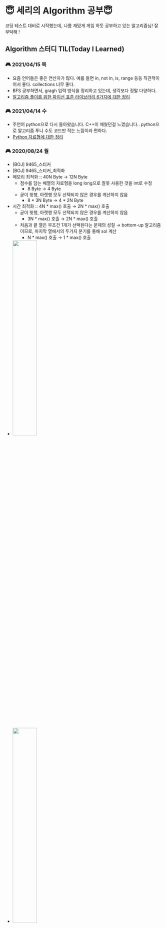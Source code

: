 # 😇 세리의 Algorithm 공부😇

코딩 테스트 대비로 시작했는데, 나름 재밌게 게임 하듯 공부하고 있는 알고리즘님! 잘 부탁해 !

## Algorithm 스터디 TIL(Today I Learned)

### 🎮 2021/04/15 목
- 요즘 언어들은 좋은 연산자가 많다. 예를 들면 in, not in, is, range 등등 직관적이어서 좋다. collections 너무 좋다.
- BFS 공부하면서, gragh 입력 방식을 정리하고 있는데, 생각보다 정말 다양하다. 
- [알고리즘 풀이를 위한 파이선 표준 라이브러리 6가지에 대한 정리](https://github.com/sery270/Algorithm/blob/master/Docs/%ED%8C%8C%EC%9D%B4%EC%84%A0%20%ED%91%9C%EC%A4%80%20%EB%9D%BC%EC%9D%B4%EB%B8%8C%EB%9F%AC%EB%A6%AC%206%EA%B0%80%EC%A7%80.md)


### 🎮 2021/04/14 수
- 주언어 python으로 다시 돌아왔습니다. C++이 매웠던걸 느꼈습니다.. python으로 알고리즘 푸니 수도 코드만 적는 느낌이라 편하다.
- [Python 자료형에 대한 정리](https://github.com/sery270/Algorithm/blob/master/Docs/%ED%8C%8C%EC%9D%B4%EC%84%A0%20%EC%9E%90%EB%A3%8C%ED%98%95.md)

### 🎮 2020/08/24 월

- [BOJ] 9465_스티커
- [BOJ] 9465_스티커_최적화
- 메모리 최적화 :: 40N Byte → 12N Byte
    - 점수를 담는 배열의 자료형을 long long으로 잘못 사용한 것을 int로 수정
        - 8 Byte → 4 Byte
    - 굳이 윗행, 아랫행 모두 선택되지 않은 경우를 계산하지 않음
        - 8 * 3N Byte → 4 * 2N Byte
- 시간 최적화 :: 4N * max() 호출 → 2N * max() 호출
    - 굳이 윗행, 아랫행 모두 선택되지 않은 경우를 계산하지 않음
        - 3N * max() 호출 → 2N * max() 호출
    - 처음과 끝 열은 무조건 1개가 선택된다는 문제의 성질 → bottom-up 알고리즘이므로, 마지막 열에서의 두가지 분기를 통해 sol 계산
        - N * max() 호출 → 1 * max() 호출
- <img src="https://user-images.githubusercontent.com/59532818/91048122-21fc9a00-e656-11ea-908c-1f05c9e18162.png" width="40%">
- <img src="https://user-images.githubusercontent.com/59532818/91048133-25902100-e656-11ea-96d6-c165a6248743.png" width="40%">



## Algorithm 스터디 conventions

### commit convention

> [BOJ] 9465_스티커

> [PG] k번째 큰수 

> [DOCS] - readme, wiki 작성한 경우

> [CHORE] - 동작에 영향을 주는 코드 변경 없는 변경사항 (주석, 정렬 등등)

> [NOTE] - 알고리즘 노트, 알고리즘 템플릿 작성 

<br/>

### foldering

> BruteForce : 완전탐색

[BruteForce에 대해 공부하고 정리한 WIKI](https://github.com/sery270/Algorithm/wiki/🔵-brute-force)

> DP : 다이나믹 프로그래밍

[DP에 대해 공부하고 정리한 WIKI](https://github.com/sery270/Algorithm/wiki/🤢-Dynamic-Programing-(DP))

> DataStructure : 자료구조

[자료구조에 대해 공부하고 정리한 WIKI](https://github.com/sery270/Algorithm/wiki/🔶Data-Structure)

> Greedy : 탐욕법

Greedy 알고리즘에 대해 공부하고 정리한 WIKI

> I:O : 입출력, 문자열

[입출력에 대해 공부하고 정리한 WIKI](https://github.com/sery270/Algorithm/wiki/🟥-I,-O-(입출력))

<br/>




